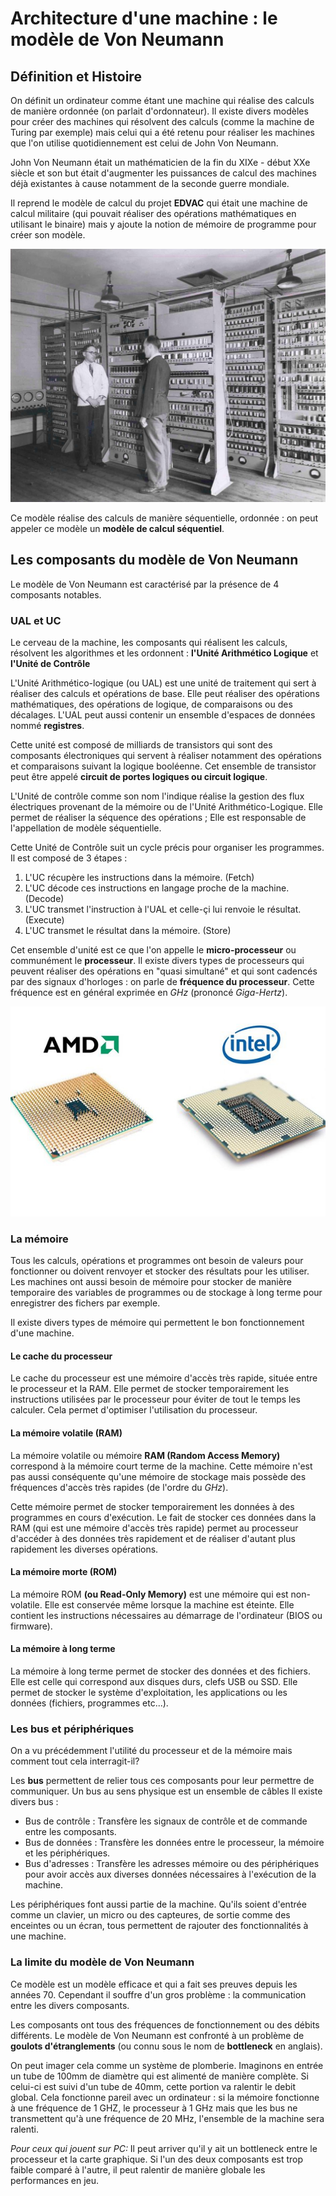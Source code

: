 # Architecture d'une machine : le modèle de Von Neumann

## Définition et Histoire

On définit un ordinateur comme étant une machine qui réalise des calculs de manière ordonnée (on parlait d'ordonnateur).
Il existe divers modèles pour créer des machines qui résolvent des calculs (comme la machine de Turing par exemple) mais celui qui a été retenu pour réaliser les machines que l'on utilise quotidiennement est celui de John Von Neumann.

John Von Neumann était un mathématicien de la fin du XIXe - début XXe siècle et son but était d'augmenter les puissances de calcul des machines déjà existantes à cause notamment de la seconde guerre mondiale.

Il reprend le modèle de calcul du projet **EDVAC** qui était une machine de calcul militaire (qui pouvait réaliser des opérations mathématiques en utilisant le binaire) mais y ajoute la notion de mémoire de programme pour créer son modèle.

![edvac](edvac.jpeg)

Ce modèle réalise des calculs de manière séquentielle, ordonnée : on peut appeler ce modèle un **modèle de calcul séquentiel**.

## Les composants du modèle de Von Neumann

Le modèle de Von Neumann est caractérisé par la présence de 4 composants notables.

### UAL et UC

Le cerveau de la machine, les composants qui réalisent les calculs, résolvent les algorithmes et les ordonnent : **l'Unité Arithmético Logique** et **l'Unité de Contrôle**

L'Unité Arithmético-logique (ou UAL) est une unité de traitement qui sert à réaliser des calculs et opérations de base. Elle peut réaliser des opérations mathématiques, des opérations de logique, de comparaisons ou des décalages.
L'UAL peut aussi contenir un ensemble d'espaces de données nommé **registres**.

Cette unité est composé de milliards de transistors qui sont des composants électroniques qui servent à réaliser notamment des opérations et comparaisons suivant la logique booléenne. Cet ensemble de transistor peut être appelé **circuit de portes logiques ou circuit logique**.

L'Unité de contrôle comme son nom l'indique réalise la gestion des flux électriques provenant de la mémoire ou de l'Unité Arithmético-Logique.
Elle permet de réaliser la séquence des opérations ; Elle est responsable de l'appellation de modèle séquentielle.

Cette Unité de Contrôle suit un cycle précis pour organiser les programmes.
Il est composé de 3 étapes :

1. L'UC récupère les instructions dans la mémoire. (Fetch)
2. L'UC décode ces instructions en langage proche de la machine. (Decode)
3. L'UC transmet l'instruction à l'UAL et celle-çi lui renvoie le résultat. (Execute)
4. L'UC transmet le résultat dans la mémoire. (Store)

Cet ensemble d'unité est ce que l'on appelle le **micro-processeur** ou communément le **processeur**.
Il existe divers types de processeurs qui peuvent réaliser des opérations en "quasi simultané" et qui sont cadencés par des signaux d'horloges : on parle de **fréquence du processeur**.
Cette fréquence est en général exprimée en *GHz* (prononcé *Giga-Hertz*).

![proco](intelamd.jpeg)

### La mémoire

Tous les calculs, opérations et programmes ont besoin de valeurs pour fonctionner ou doivent renvoyer et stocker des résultats pour les utiliser. 
Les machines ont aussi besoin de mémoire pour stocker de manière temporaire des variables de programmes ou de stockage à long terme pour enregistrer des fichers par exemple.

Il existe divers types de mémoire qui permettent le bon fonctionnement d'une machine.

#### Le cache du processeur

Le cache du processeur est une mémoire d'accès très rapide, située entre le processeur et la RAM.
Elle permet de stocker temporairement les instructions utilisées par le processeur pour éviter de tout le temps les calculer. Cela permet d'optimiser l'utilisation du processeur.

#### La mémoire volatile (RAM)

La mémoire volatile ou mémoire **RAM (Random Access Memory)** correspond à la mémoire court terme de la machine.
Cette mémoire n'est pas aussi conséquente qu'une mémoire de stockage mais possède des fréquences d'accès très rapides (de l'ordre du *GHz*).

Cette mémoire permet de stocker temporairement les données à des programmes en cours d'exécution.
Le fait de stocker ces données dans la RAM (qui est une mémoire d'accès très rapide) permet au processeur d'accéder à des données très rapidement et de réaliser d'autant plus rapidement les diverses opérations.

#### La mémoire morte (ROM)

La mémoire ROM **(ou Read-Only Memory)** est une mémoire qui est non-volatile. Elle est conservée même lorsque la machine est éteinte. Elle contient les instructions nécessaires au démarrage de l'ordinateur (BIOS ou firmware).

#### La mémoire à long terme

La mémoire à long terme permet de stocker des données et des fichiers. Elle est celle qui correspond aux disques durs, clefs USB ou SSD.
Elle permet de stocker le système d'exploitation, les applications ou les données (fichiers, programmes etc...).

### Les bus et périphériques

On a vu précédemment l'utilité du processeur et de la mémoire mais comment tout cela interragit-il?

Les **bus** permettent de relier tous ces composants pour leur permettre de communiquer. Un bus au sens physique est un ensemble de câbles
Il existe divers bus :

* Bus de contrôle : Transfère les signaux de contrôle et de commande entre les composants.
* Bus de données : Transfère les données entre le processeur, la mémoire et les périphériques.
* Bus d'adresses : Transfère les adresses mémoire ou des périphériques pour avoir accès aux diverses données nécessaires à l'exécution de la machine.

Les périphériques font aussi partie de la machine.
Qu'ils soient d'entrée comme un clavier, un micro ou des capteures, de sortie comme des enceintes ou un écran, tous permettent de rajouter des fonctionnalités à une machine.
  
### La limite du modèle de Von Neumann

Ce modèle est un modèle efficace et qui a fait ses preuves depuis les années 70.
Cependant il souffre d'un gros problème : la communication entre les divers composants.

Les composants ont tous des fréquences de fonctionnement ou des débits différents. Le modèle de Von Neumann est confronté à un problème de **goulots d'étranglements** (ou connu sous le nom de **bottleneck** en anglais).

On peut imager cela comme un système de plomberie.
Imaginons en entrée un tube de 100mm de diamètre qui est alimenté de manière complète. Si celui-ci est suivi d'un tube de 40mm, cette portion va ralentir le debit global. 
Cela fonctionne pareil avec un ordinateur : si la mémoire fonctionne à une fréquence de 1 GHZ, le processeur à 1 GHz mais que les bus ne transmettent qu'à une fréquence de 20 MHz, l'ensemble de la machine sera ralenti.

*Pour ceux qui jouent sur PC:*
Il peut arriver qu'il y ait un bottleneck entre le processeur et la carte graphique. Si l'un des deux composants est trop faible comparé à l'autre, il peut ralentir de manière globale les performances en jeu.

